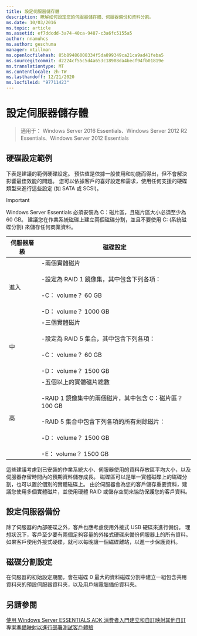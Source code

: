 ```yaml
---
title: 設定伺服器儲存體
description: 瞭解如何設定您的伺服器儲存體、伺服器備份和資料分割。
ms.date: 10/03/2016
ms.topic: article
ms.assetid: ef7ddcdd-3a74-40ca-9487-c3a6fc5155a5
author: nnamuhcs
ms.author: geschuma
manager: mtillman
ms.openlocfilehash: 85b89486008334f5da899349ca21ca9ad41feba5
ms.sourcegitcommit: d2224cf55c5d4a653c18908da4becf94fb01819e
ms.translationtype: MT
ms.contentlocale: zh-TW
ms.lasthandoff: 12/21/2020
ms.locfileid: "97711423"
---
```

# <a name="configure-server-storage"></a>設定伺服器儲存體

>適用于： Windows Server 2016 Essentials、Windows Server 2012 R2 Essentials、Windows Server 2012 Essentials

## <a name="sample-hard-disk-configurations"></a>硬碟設定範例
 下表是建議的範例硬碟設定。 預估值是依據一般使用和功能而得出，但不會解決影響最佳效能的問題。 您可以依據客戶的喜好設定和需求，使用任何支援的硬碟類型來進行這些設定 (如 SATA 或 SCSI)。

> [!IMPORTANT]
>   Windows Server Essentials 必須安裝為 C：磁片區，且磁片區大小必須至少為 60 GB。 建議您在作業系統磁碟上建立兩個磁碟分割，並且不要使用 C: (系統磁碟分割) 來儲存任何商業資料。

|伺服器層級|磁碟設定|
|------------------|------------------------|
|進入|-兩個實體磁片<br /><br /> -設定為 RAID 1 鏡像集，其中包含下列各項：<br /><br /> -C： volume？ 60 GB<br /><br /> -D： volume？ 1000 GB|
|中|-三個實體磁片<br /><br /> -設定為 RAID 5 集合，其中包含下列各項：<br /><br /> -C： volume？ 60 GB<br /><br /> -D： volume？ 1500 GB|
|高|-五個以上的實體磁片總數<br /><br /> -RAID 1 鏡像集中的兩個磁片，其中包含 C：磁片區？ 100 GB<br /><br /> -RAID 5 集合中包含下列各項的所有剩餘磁片：<br /><br /> -D： volume？ 1500 GB<br /><br /> -E： volume？ 1500 GB|

 這些建議考慮到已安裝的作業系統大小、伺服器使用的資料存放區平均大小，以及伺服器存留時間內的預期資料儲存成長。 磁碟區可以是單一實體磁碟上的磁碟分割，也可以置於個別的實體磁碟上。 由於伺服器會為您的客戶儲存重要資料，建議您使用多個實體磁片，並使用硬體 RAID 或儲存空間來協助保護您的客戶資料。

## <a name="configuring-your-server-backup"></a>設定伺服器備份
 除了伺服器的內部硬碟之外，客戶也應考慮使用外接式 USB 硬碟來進行備份。 理想狀況下，客戶至少要有兩個足夠容量的外接式硬碟來備份伺服器上的所有資料。 如果客戶使用外接式硬碟，就可以每晚讓一個磁碟離站，以進一步保護資料。

## <a name="partition-configuration"></a>磁碟分割設定
 在伺服器的初始設定期間，會在磁碟 0 最大的資料磁碟分割中建立一組包含共用資料夾的預設伺服器資料夾，以及用戶端電腦備份資料夾。

## <a name="see-also"></a>另請參閱

 [使用 Windows Server ESSENTIALS ADK 消費者入門](Getting-Started-with-the-Windows-Server-Essentials-ADK.md)[建立和自訂映射](Creating-and-Customizing-the-Image.md)[其他自訂](Additional-Customizations.md)專案[準備映射以進行部署](Preparing-the-Image-for-Deployment.md)[測試客戶體驗](Testing-the-Customer-Experience.md)

